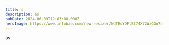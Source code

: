 ```yaml
---
title: s
description: as
pubDate: 2024-06-09T12:03:00.000Z
heroImage: https://www.infobae.com/new-resizer/WdTEsYDFtBt74X72WzGGo7h-tf4=/992x606/filters:format(webp):quality(85)/cloudfront-us-east-1.images.arcpublishing.com/infobae/2SGTCJYGBBALDMOST6AD4LXK4Q.jpg
---
```

as
